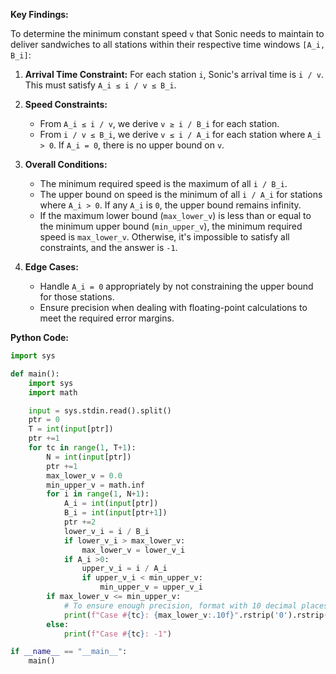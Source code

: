 **Key Findings:**

To determine the minimum constant speed `v` that Sonic needs to maintain to deliver sandwiches to all stations within their respective time windows `[A_i, B_i]`:

1. **Arrival Time Constraint:** For each station `i`, Sonic's arrival time is `i / v`. This must satisfy `A_i ≤ i / v ≤ B_i`.
   
2. **Speed Constraints:**
   - From `A_i ≤ i / v`, we derive `v ≥ i / B_i` for each station.
   - From `i / v ≤ B_i`, we derive `v ≤ i / A_i` for each station where `A_i > 0`. If `A_i = 0`, there is no upper bound on `v`.

3. **Overall Conditions:**
   - The minimum required speed is the maximum of all `i / B_i`.
   - The upper bound on speed is the minimum of all `i / A_i` for stations where `A_i > 0`. If any `A_i` is `0`, the upper bound remains infinity.
   - If the maximum lower bound (`max_lower_v`) is less than or equal to the minimum upper bound (`min_upper_v`), the minimum required speed is `max_lower_v`. Otherwise, it's impossible to satisfy all constraints, and the answer is `-1`.

4. **Edge Cases:**
   - Handle `A_i = 0` appropriately by not constraining the upper bound for those stations.
   - Ensure precision when dealing with floating-point calculations to meet the required error margins.

**Python Code:**

```python
import sys

def main():
    import sys
    import math

    input = sys.stdin.read().split()
    ptr = 0
    T = int(input[ptr])
    ptr +=1
    for tc in range(1, T+1):
        N = int(input[ptr])
        ptr +=1
        max_lower_v = 0.0
        min_upper_v = math.inf
        for i in range(1, N+1):
            A_i = int(input[ptr])
            B_i = int(input[ptr+1])
            ptr +=2
            lower_v_i = i / B_i
            if lower_v_i > max_lower_v:
                max_lower_v = lower_v_i
            if A_i >0:
                upper_v_i = i / A_i
                if upper_v_i < min_upper_v:
                    min_upper_v = upper_v_i
        if max_lower_v <= min_upper_v:
            # To ensure enough precision, format with 10 decimal places
            print(f"Case #{tc}: {max_lower_v:.10f}".rstrip('0').rstrip('.') if '.' in f"{max_lower_v:.10f}" else f"{max_lower_v:.10f}")
        else:
            print(f"Case #{tc}: -1")

if __name__ == "__main__":
    main()
```